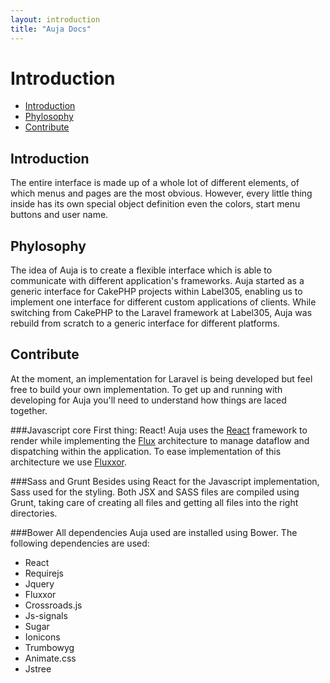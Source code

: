 ```yaml
---
layout: introduction
title: "Auja Docs"
---
```


Introduction
=====

- [Introduction](#introduction)
- [Phylosophy](#phylosophy)
- [Contribute](#contribute)

Introduction
-----

The entire interface is made up of a whole lot of different elements, of which menus and pages are the most obvious. However, every little thing inside has its own special object definition even the colors, start menu buttons and user name.

Phylosophy
-----

The idea of Auja is to create a flexible interface which is able to communicate with different application's frameworks. Auja started as a generic interface for CakePHP projects within Label305, enabling us to implement one interface for different custom applications of clients.
While switching from CakePHP to the Laravel framework at Label305, Auja was rebuild from scratch to a generic interface for different platforms.

Contribute
-----

At the moment, an implementation for Laravel is being developed but feel free to build your own implementation. To get up and running with developing for Auja you'll need to understand how things are laced together.

###Javascript core
First thing: React! Auja uses the [React](http://facebook.github.io/react/) framework to render while implementing the [Flux](http://facebook.github.io/react/docs/flux-overview.html) architecture to manage dataflow and dispatching within the application. To ease implementation of this architecture we use [Fluxxor](http://fluxxor.com/).

###Sass and Grunt
Besides using React for the Javascript implementation, Sass used for the styling. Both JSX and SASS files are compiled using Grunt, taking care of creating all files and getting all files into the right directories.

###Bower
All dependencies Auja used are installed using Bower. The following dependencies are used:

- React
- Requirejs
- Jquery
- Fluxxor
- Crossroads.js
- Js-signals
- Sugar
- Ionicons
- Trumbowyg
- Animate.css
- Jstree